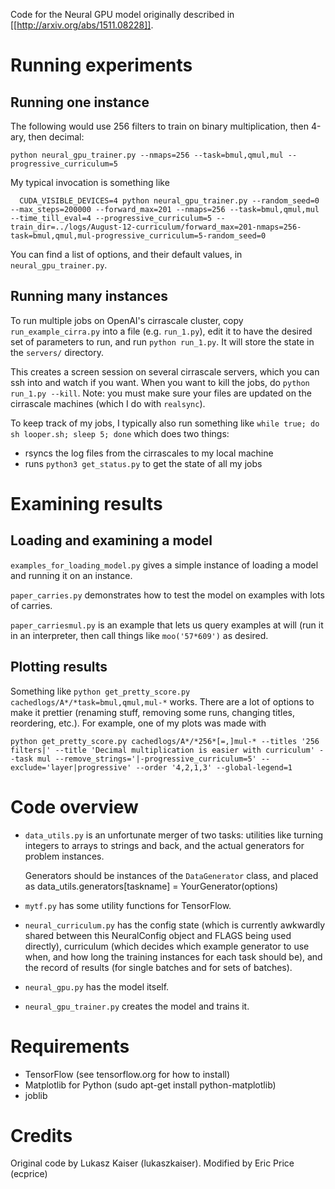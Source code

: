 Code for the Neural GPU model originally described in
[[http://arxiv.org/abs/1511.08228]].


Running experiments
===================

Running one instance
--------------------

The following would use 256 filters to train on binary multiplication,
then 4-ary, then decimal:
```
python neural_gpu_trainer.py --nmaps=256 --task=bmul,qmul,mul --progressive_curriculum=5
```

My typical invocation is something like

```
  CUDA_VISIBLE_DEVICES=4 python neural_gpu_trainer.py --random_seed=0 --max_steps=200000 --forward_max=201 --nmaps=256 --task=bmul,qmul,mul --time_till_eval=4 --progressive_curriculum=5 --train_dir=../logs/August-12-curriculum/forward_max=201-nmaps=256-task=bmul,qmul,mul-progressive_curriculum=5-random_seed=0
```

You can find a list of options, and their default values, in `neural_gpu_trainer.py`.

Running many instances
----------------------

To run multiple jobs on OpenAI's cirrascale cluster, copy
`run_example_cirra.py` into a file (e.g. `run_1.py`), edit it to have
the desired set of parameters to run, and run `python run_1.py`.  It
will store the state in the `servers/` directory.

This creates a screen session on several cirrascale servers, which you
can ssh into and watch if you want.  When you want to kill the jobs,
do `python run_1.py --kill`.  Note: you must make sure your files are
updated on the cirrascale machines (which I do with `realsync`).

To keep track of my jobs, I typically also run something like
 `while true; do sh looper.sh; sleep 5; done`
which does two things:

 * rsyncs the log files from the cirrascales to my local machine
 * runs `python3 get_status.py` to get the state of all my jobs


Examining results
=================

Loading and examining a model
-----------------------------

`examples_for_loading_model.py` gives a simple instance of loading a
model and running it on an instance.

`paper_carries.py` demonstrates how to test the model on examples with
lots of carries.

`paper_carriesmul.py` is an example that lets us query examples at will (run it in an interpreter, then call things like `moo('57*609')` as desired.


Plotting results
----------------

Something like `python get_pretty_score.py cachedlogs/A*/*task=bmul,qmul,mul-*` works.  There are a lot of options to make it prettier (renaming stuff, removing some runs, changing titles, reordering, etc.).  For example, one of my plots was made with

```
python get_pretty_score.py cachedlogs/A*/*256*[=,]mul-* --titles '256 filters|' --title 'Decimal multiplication is easier with curriculum' --task mul --remove_strings='|-progressive_curriculum=5' --exclude='layer|progressive' --order '4,2,1,3' --global-legend=1
```

Code overview
=============

 * `data_utils.py` is an unfortunate merger of two tasks: utilities
   like turning integers to arrays to strings and back, and the actual
   generators for problem instances.

   Generators should be instances of the `DataGenerator` class, and
   placed as data_utils.generators[taskname] = YourGenerator(options)

* `mytf.py` has some utility functions for TensorFlow.

 * `neural_curriculum.py` has the config state (which is currently
   awkwardly shared between this NeuralConfig object and FLAGS being
   used directly), curriculum (which decides which example generator
   to use when, and how long the training instances for each task
   should be), and the record of results (for single batches and for
   sets of batches).

 * `neural_gpu.py` has the model itself.

 * `neural_gpu_trainer.py` creates the model and trains it.

Requirements
============

* TensorFlow (see tensorflow.org for how to install)
* Matplotlib for Python (sudo apt-get install python-matplotlib)
* joblib

Credits
=======

Original code by Lukasz Kaiser (lukaszkaiser).  Modified by Eric Price
(ecprice)
